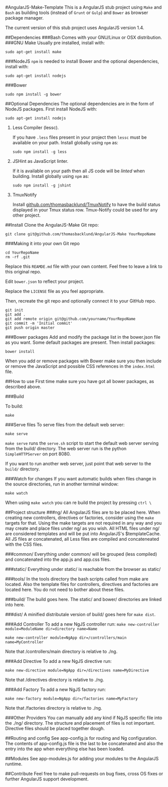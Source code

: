 #AngularJS-Make-Template
This is a AngularJS stub project using `Make` and `Bash` as building tools (instead of `Grunt` or `Gulp`) and `Bower` as browser package manager.

The current version of this stub project uses AngularJS version 1.4.

##Dependencies
###Bash
Comes with your GNU/Linux or OSX distribution.
###GNU Make
Usually pre installed, install with:
```
sudo apt-get install make
```
###NodeJS
`npm` is needed to install Bower and the optional dependencies, install with:
```
sudo apt-get install nodejs
```
###Bower
```
sudo npm install -g bower
```

##Optional Dependencies
The optional dependencies are in the form of NodeJS packages.
First install NodeJS with:
```
sudo apt-get install nodejs
```

1.  Less Compiler (lessc).

    If you have `.less` files present in your project then `lessc` must be available on your path.
    Install globally using `npm` as:
    ```
    sudo npm install -g less
    ```
2.  JSHint as JavaScript linter.

    If it is available on your path then all JS code will be *linted* when building.
    Install globally using `npm` as:
    ```
    sudo npm install -g jshint
    ```
3.  TmuxNotify

    Install [github.com/thomasbacklund/TmuxNotify](https://github.com/thomasbacklund/TmuxNotify) to have the build status displayed in
    your Tmux status row.
    Tmux-Notify could be used for any other project.

##Install
Clone the AngularJS-Make Git repo:
```
git clone git@github.com/thomasbacklund/AngularJS-Make YourRepoName
```

###Making it into your own Git repo
```
cd YourRepoName
rm -rf .git
```

Replace this `REAMDE.md` file with your own content. Feel free to leave a link to
this original repo.

Edit `bower.json` to reflect your project.

Replace the `LICENSE` file as you feel appropriate.

Then, recreate the git repo and optionally connect it to your GitHub repo.

```
git init
git add .
git add remote origin git@github.com/yourname/YourRepoName
git commit -m 'Initial commit'
git push origin master
```

###Bower packages
Add and modify the package list in the bower.json file as you want.
Some default packages are present. Then install packages:
```
bower install
```
When you add or remove packages with Bower make sure you then include or remove the JavaScript and possible CSS references in the `index.html` file.

##How to use
First time make sure you have got all bower packages, as described above.

###Build

To build:
```
make
```

###Serve files
To serve files from the default web server:
```
make serve
```
`make serve` runs the `serve.sh` script to start the default web server serving from the build/ directory. The web server
run is the python `SimpleHTTPServer` on port 8080.

If you want to run another web server, just point that web server to the `build/` directory.

###Watch for changes
If you want automatic builds when files change in the source directories, run in another terminal window:
```
make watch
```
When using `make watch` you can re build the project by pressing `ctrl \`

##Project structure
###ng/
All AngularJS files are to be placed here.
When creating new controllers, directives or factories, consider using the `make` targets for that. Using the make targets are not required in any way and you may create and place files under ng/ as you wish.
All HTML files under ng/ are considered templates and will be put into AngularJS's $templateCache.
All JS files ar concatenated, all Less files are compiled and concateneated with the CSS files.

###common/
Everything under common/ will be grouped (less compiled) and concatenated into the app.js and app.css files.

###static/
Everything under static/ is reachable from the browser as static/

###tools/
In the tools directory the bash scripts called from make are located.
Also the template files for controllers, directives and factories are located here.
You do not need to bother about these files.

###build/
The build goes here. The static/ and bower/ directories are linked into here.

###dist/
A minified distributale version of build/ goes here for `make dist`.

###Add Controller
To add a new NgJS controller run:
`make new-controller module=ModuleName dir=directory name=Name`
```
make new-controller module=NgApp dir=/controllers/main name=MyController
```
Note that /controllers/main directory is relative to ./ng.

###Add Directive
To add a new NgJS directive run:
```
make new-directive module=NgApp dir=/directives name=MyDirective
```
Note that /directives directory is relative to ./ng.

###Add Factory
To add a new NgJS factory run:
```
make new-factory module=NgApp dir=/factories name=MyFactory
```
Note that /factories directory is relative to ./ng.

###Other Providers
You can manually add any kind if NgJS specific file into the ./ng/ directory. The structure
and placement of files is not important. Directive files should be placed together dough.

##Routing and config
See app-config.js for routing and Ng configuration. The contents of app-config.js file is the last to be
concatenated and also the entry into the app when everything else has been loaded.

##Modules
See app-modules.js for adding your modules to the AngularJS runtime.

##Contribute
Feel free to make pull-requests on bug fixes, cross OS fixes or further AngularJS support development.
